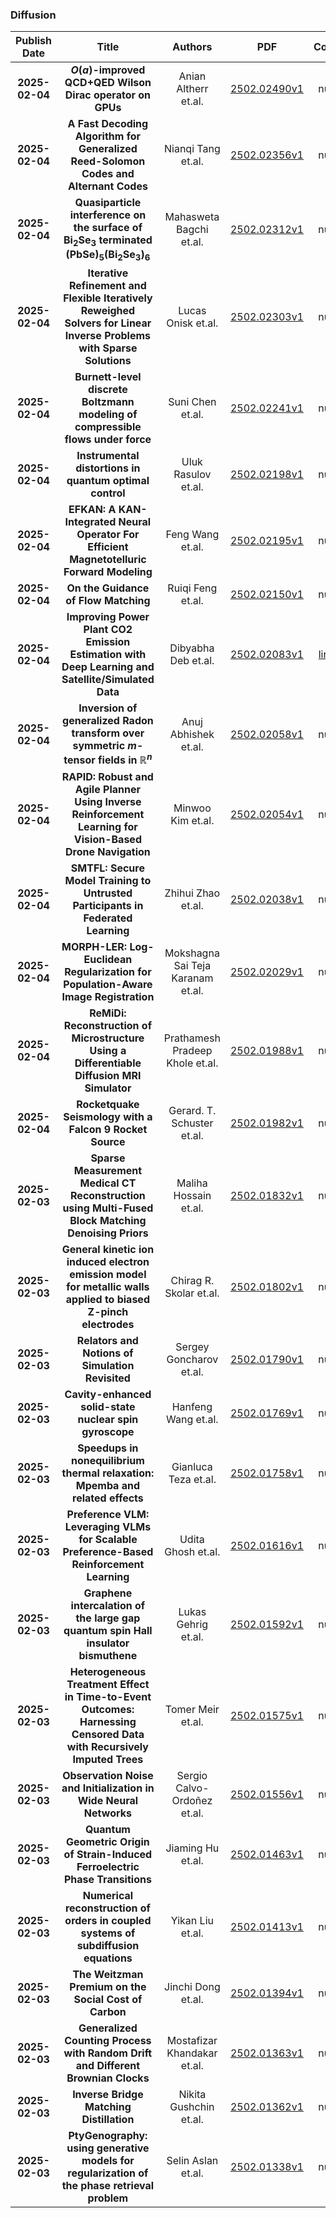 
### Diffusion
|Publish Date|Title|Authors|PDF|Code|
| :---: | :---: | :---: | :---: | :---: |
|**2025-02-04**|**$O(a)$-improved QCD+QED Wilson Dirac operator on GPUs**|Anian Altherr et.al.|[2502.02490v1](http://arxiv.org/abs/2502.02490v1)|null|
|**2025-02-04**|**A Fast Decoding Algorithm for Generalized Reed-Solomon Codes and Alternant Codes**|Nianqi Tang et.al.|[2502.02356v1](http://arxiv.org/abs/2502.02356v1)|null|
|**2025-02-04**|**Quasiparticle interference on the surface of Bi$_{\mathbf{2}}$Se$_{\mathbf{3}}$ terminated (PbSe)$_{\mathbf 5}$(Bi$_{\mathbf 2}$Se$_{\mathbf 3}$)$_{\mathbf 6}$**|Mahasweta Bagchi et.al.|[2502.02312v1](http://arxiv.org/abs/2502.02312v1)|null|
|**2025-02-04**|**Iterative Refinement and Flexible Iteratively Reweighed Solvers for Linear Inverse Problems with Sparse Solutions**|Lucas Onisk et.al.|[2502.02303v1](http://arxiv.org/abs/2502.02303v1)|null|
|**2025-02-04**|**Burnett-level discrete Boltzmann modeling of compressible flows under force**|Suni Chen et.al.|[2502.02241v1](http://arxiv.org/abs/2502.02241v1)|null|
|**2025-02-04**|**Instrumental distortions in quantum optimal control**|Uluk Rasulov et.al.|[2502.02198v1](http://arxiv.org/abs/2502.02198v1)|null|
|**2025-02-04**|**EFKAN: A KAN-Integrated Neural Operator For Efficient Magnetotelluric Forward Modeling**|Feng Wang et.al.|[2502.02195v1](http://arxiv.org/abs/2502.02195v1)|null|
|**2025-02-04**|**On the Guidance of Flow Matching**|Ruiqi Feng et.al.|[2502.02150v1](http://arxiv.org/abs/2502.02150v1)|null|
|**2025-02-04**|**Improving Power Plant CO2 Emission Estimation with Deep Learning and Satellite/Simulated Data**|Dibyabha Deb et.al.|[2502.02083v1](http://arxiv.org/abs/2502.02083v1)|[link](https://github.com/Dibyabha/dl-co2-pp)|
|**2025-02-04**|**Inversion of generalized Radon transform over symmetric $m$-tensor fields in $\mathbb{R}^n$**|Anuj Abhishek et.al.|[2502.02058v1](http://arxiv.org/abs/2502.02058v1)|null|
|**2025-02-04**|**RAPID: Robust and Agile Planner Using Inverse Reinforcement Learning for Vision-Based Drone Navigation**|Minwoo Kim et.al.|[2502.02054v1](http://arxiv.org/abs/2502.02054v1)|null|
|**2025-02-04**|**SMTFL: Secure Model Training to Untrusted Participants in Federated Learning**|Zhihui Zhao et.al.|[2502.02038v1](http://arxiv.org/abs/2502.02038v1)|null|
|**2025-02-04**|**MORPH-LER: Log-Euclidean Regularization for Population-Aware Image Registration**|Mokshagna Sai Teja Karanam et.al.|[2502.02029v1](http://arxiv.org/abs/2502.02029v1)|null|
|**2025-02-04**|**ReMiDi: Reconstruction of Microstructure Using a Differentiable Diffusion MRI Simulator**|Prathamesh Pradeep Khole et.al.|[2502.01988v1](http://arxiv.org/abs/2502.01988v1)|null|
|**2025-02-04**|**Rocketquake Seismology with a Falcon 9 Rocket Source**|Gerard. T. Schuster et.al.|[2502.01982v1](http://arxiv.org/abs/2502.01982v1)|null|
|**2025-02-03**|**Sparse Measurement Medical CT Reconstruction using Multi-Fused Block Matching Denoising Priors**|Maliha Hossain et.al.|[2502.01832v1](http://arxiv.org/abs/2502.01832v1)|null|
|**2025-02-03**|**General kinetic ion induced electron emission model for metallic walls applied to biased Z-pinch electrodes**|Chirag R. Skolar et.al.|[2502.01802v1](http://arxiv.org/abs/2502.01802v1)|null|
|**2025-02-03**|**Relators and Notions of Simulation Revisited**|Sergey Goncharov et.al.|[2502.01790v1](http://arxiv.org/abs/2502.01790v1)|null|
|**2025-02-03**|**Cavity-enhanced solid-state nuclear spin gyroscope**|Hanfeng Wang et.al.|[2502.01769v1](http://arxiv.org/abs/2502.01769v1)|null|
|**2025-02-03**|**Speedups in nonequilibrium thermal relaxation: Mpemba and related effects**|Gianluca Teza et.al.|[2502.01758v1](http://arxiv.org/abs/2502.01758v1)|null|
|**2025-02-03**|**Preference VLM: Leveraging VLMs for Scalable Preference-Based Reinforcement Learning**|Udita Ghosh et.al.|[2502.01616v1](http://arxiv.org/abs/2502.01616v1)|null|
|**2025-02-03**|**Graphene intercalation of the large gap quantum spin Hall insulator bismuthene**|Lukas Gehrig et.al.|[2502.01592v1](http://arxiv.org/abs/2502.01592v1)|null|
|**2025-02-03**|**Heterogeneous Treatment Effect in Time-to-Event Outcomes: Harnessing Censored Data with Recursively Imputed Trees**|Tomer Meir et.al.|[2502.01575v1](http://arxiv.org/abs/2502.01575v1)|null|
|**2025-02-03**|**Observation Noise and Initialization in Wide Neural Networks**|Sergio Calvo-Ordoñez et.al.|[2502.01556v1](http://arxiv.org/abs/2502.01556v1)|null|
|**2025-02-03**|**Quantum Geometric Origin of Strain-Induced Ferroelectric Phase Transitions**|Jiaming Hu et.al.|[2502.01463v1](http://arxiv.org/abs/2502.01463v1)|null|
|**2025-02-03**|**Numerical reconstruction of orders in coupled systems of subdiffusion equations**|Yikan Liu et.al.|[2502.01413v1](http://arxiv.org/abs/2502.01413v1)|null|
|**2025-02-03**|**The Weitzman Premium on the Social Cost of Carbon**|Jinchi Dong et.al.|[2502.01394v1](http://arxiv.org/abs/2502.01394v1)|null|
|**2025-02-03**|**Generalized Counting Process with Random Drift and Different Brownian Clocks**|Mostafizar Khandakar et.al.|[2502.01363v1](http://arxiv.org/abs/2502.01363v1)|null|
|**2025-02-03**|**Inverse Bridge Matching Distillation**|Nikita Gushchin et.al.|[2502.01362v1](http://arxiv.org/abs/2502.01362v1)|null|
|**2025-02-03**|**PtyGenography: using generative models for regularization of the phase retrieval problem**|Selin Aslan et.al.|[2502.01338v1](http://arxiv.org/abs/2502.01338v1)|null|
